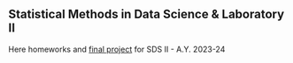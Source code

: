 ## Statistical Methods in Data Science & Laboratory II

Here homeworks and [final project](https://www.google.com/) for SDS II - A.Y. 2023-24
